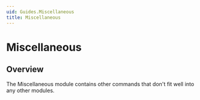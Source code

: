 ```yaml
---
uid: Guides.Miscellaneous
title: Miscellaneous
---
```


# Miscellaneous
## Overview
The Miscellaneous module contains other commands that don't fit well into any other modules.

